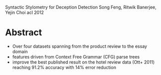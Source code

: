 Syntactic Stylometry for Deception Detection
Song Feng, Ritwik Banerjee, Yejin Choi
acl 2012

# Abstract

* Over four datasets spanning from the product review to the essay domain
* features driven from Context Free Grammar (CFG) parse trees
* improve the best published result on the hotel review data (Ott+ 2011)
  reaching 91.2% accuracy with 14% error reduction

